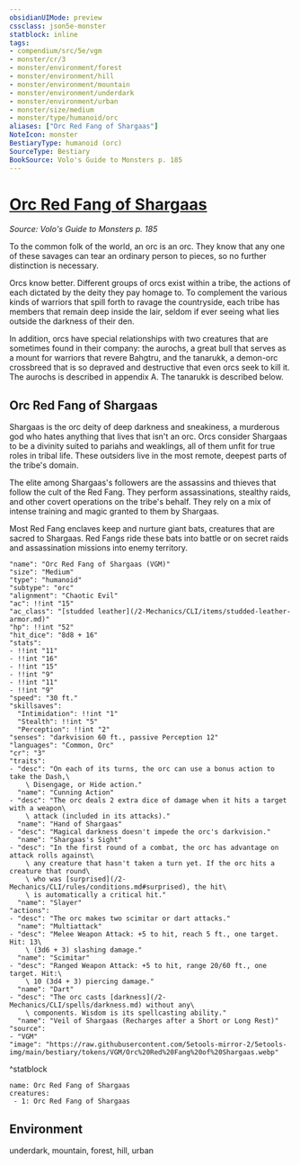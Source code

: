 ```yaml
---
obsidianUIMode: preview
cssclass: json5e-monster
statblock: inline
tags:
- compendium/src/5e/vgm
- monster/cr/3
- monster/environment/forest
- monster/environment/hill
- monster/environment/mountain
- monster/environment/underdark
- monster/environment/urban
- monster/size/medium
- monster/type/humanoid/orc
aliases: ["Orc Red Fang of Shargaas"]
NoteIcon: monster
BestiaryType: humanoid (orc)
SourceType: Bestiary
BookSource: Volo's Guide to Monsters p. 185
---
```

# [Orc Red Fang of Shargaas](2-Mechanics\CLI\bestiary\humanoid/orc-red-fang-of-shargaas-vgm.md)
*Source: Volo's Guide to Monsters p. 185*  

To the common folk of the world, an orc is an orc. They know that any one of these savages can tear an ordinary person to pieces, so no further distinction is necessary.

Orcs know better. Different groups of orcs exist within a tribe, the actions of each dictated by the deity they pay homage to. To complement the various kinds of warriors that spill forth to ravage the countryside, each tribe has members that remain deep inside the lair, seldom if ever seeing what lies outside the darkness of their den.

In addition, orcs have special relationships with two creatures that are sometimes found in their company: the aurochs, a great bull that serves as a mount for warriors that revere Bahgtru, and the tanarukk, a demon-orc crossbreed that is so depraved and destructive that even orcs seek to kill it. The aurochs is described in appendix A. The tanarukk is described below.

## Orc Red Fang of Shargaas

Shargaas is the orc deity of deep darkness and sneakiness, a murderous god who hates anything that lives that isn't an orc. Orcs consider Shargaas to be a divinity suited to pariahs and weaklings, all of them unfit for true roles in tribal life. These outsiders live in the most remote, deepest parts of the tribe's domain.

The elite among Shargaas's followers are the assassins and thieves that follow the cult of the Red Fang. They perform assassinations, stealthy raids, and other covert operations on the tribe's behalf. They rely on a mix of intense training and magic granted to them by Shargaas.

Most Red Fang enclaves keep and nurture giant bats, creatures that are sacred to Shargaas. Red Fangs ride these bats into battle or on secret raids and assassination missions into enemy territory.

```statblock
"name": "Orc Red Fang of Shargaas (VGM)"
"size": "Medium"
"type": "humanoid"
"subtype": "orc"
"alignment": "Chaotic Evil"
"ac": !!int "15"
"ac_class": "[studded leather](/2-Mechanics/CLI/items/studded-leather-armor.md)"
"hp": !!int "52"
"hit_dice": "8d8 + 16"
"stats":
- !!int "11"
- !!int "16"
- !!int "15"
- !!int "9"
- !!int "11"
- !!int "9"
"speed": "30 ft."
"skillsaves":
  "Intimidation": !!int "1"
  "Stealth": !!int "5"
  "Perception": !!int "2"
"senses": "darkvision 60 ft., passive Perception 12"
"languages": "Common, Orc"
"cr": "3"
"traits":
- "desc": "On each of its turns, the orc can use a bonus action to take the Dash,\
    \ Disengage, or Hide action."
  "name": "Cunning Action"
- "desc": "The orc deals 2 extra dice of damage when it hits a target with a weapon\
    \ attack (included in its attacks)."
  "name": "Hand of Shargaas"
- "desc": "Magical darkness doesn't impede the orc's darkvision."
  "name": "Shargaas's Sight"
- "desc": "In the first round of a combat, the orc has advantage on attack rolls against\
    \ any creature that hasn't taken a turn yet. If the orc hits a creature that round\
    \ who was [surprised](/2-Mechanics/CLI/rules/conditions.md#surprised), the hit\
    \ is automatically a critical hit."
  "name": "Slayer"
"actions":
- "desc": "The orc makes two scimitar or dart attacks."
  "name": "Multiattack"
- "desc": "Melee Weapon Attack: +5 to hit, reach 5 ft., one target. Hit: 13\
    \ (3d6 + 3) slashing damage."
  "name": "Scimitar"
- "desc": "Ranged Weapon Attack: +5 to hit, range 20/60 ft., one target. Hit:\
    \ 10 (3d4 + 3) piercing damage."
  "name": "Dart"
- "desc": "The orc casts [darkness](/2-Mechanics/CLI/spells/darkness.md) without any\
    \ components. Wisdom is its spellcasting ability."
  "name": "Veil of Shargaas (Recharges after a Short or Long Rest)"
"source":
- "VGM"
"image": "https://raw.githubusercontent.com/5etools-mirror-2/5etools-img/main/bestiary/tokens/VGM/Orc%20Red%20Fang%20of%20Shargaas.webp"
```
^statblock

```encounter-table
name: Orc Red Fang of Shargaas
creatures:
 - 1: Orc Red Fang of Shargaas
```

## Environment

underdark, mountain, forest, hill, urban